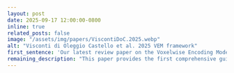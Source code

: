 ```yaml
---
layout: post
date: 2025-09-17 12:00:00-0800
inline: true
related_posts: false
image: "/assets/img/papers/ViscontiDoC.2025.webp"
alt: "Visconti di Oleggio Castello et al. 2025 VEM framework"
first_sentence: 'Our latest review paper on the Voxelwise Encoding Model (VEM) framework from Visconti di Oleggio Castello, Deniz, et al. is now available as a preprint on <a href="https://doi.org/10.31234/osf.io/nt2jq_v1">PsyArXiv</a>.'
remaining_description: "This paper provides the first comprehensive guide for creating encoding models with fMRI data, and complements our VEM tutorials."
---
```

